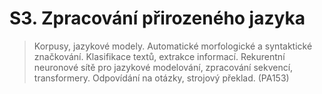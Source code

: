 # S3. Zpracování přirozeného jazyka

> Korpusy, jazykové modely. Automatické morfologické a syntaktické značkování. Klasifikace textů, extrakce informací. Rekurentní neuronové sítě pro jazykové modelování, zpracování sekvencí, transformery. Odpovídání na otázky, strojový překlad. (PA153)